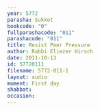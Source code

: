 ```yaml
---
year: 5772
parasha: Sukkot
bookcode: "0"
fullparashacode: "011"
parashacode: "011"
title: Resist Peer Pressure
author: Rabbi Eliezer Hirsch
date: 2011-10-13
id: 57720111
filename: 5772-011-1
layout: audio
moment: First day
shabbat: 
occasion: 
---
```

